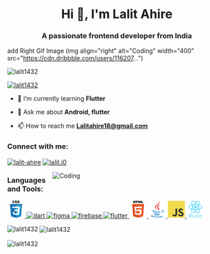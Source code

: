 <h1 align="center">Hi 👋, I'm Lalit Ahire</h1>
<h3 align="center">A passionate frontend developer from India</h3>

add Right Gif Image
(img align="right" alt="Coding" width="400" src="https://cdn.dribbble.com/users/116207...")

<p align="left"> <img src="https://komarev.com/ghpvc/?username=lalit1432&label=Profile%20views&color=0e75b6&style=flat" alt="lalit1432" /> </p>

<p align="left"> <a href="https://github.com/ryo-ma/github-profile-trophy"><img src="https://github-profile-trophy.vercel.app/?username=lalit1432" alt="lalit1432" /></a> </p>

- 🌱 I’m currently learning **Flutter**

- 💬 Ask me about **Android, flutter**

- 📫 How to reach me **Lalitahire18@gmail.com**

<h3 align="left">Connect with me:</h3>
<p align="left">
<a href="https://linkedin.com/in/lalit-ahire" target="blank"><img align="center" src="https://raw.githubusercontent.com/rahuldkjain/github-profile-readme-generator/master/src/images/icons/Social/linked-in-alt.svg" alt="lalit-ahire" height="30" width="40" /></a>
<a href="https://instagram.com/lalit.i0" target="blank"><img align="center" src="https://raw.githubusercontent.com/rahuldkjain/github-profile-readme-generator/master/src/images/icons/Social/instagram.svg" alt="lalit.i0" height="30" width="40" /></a>
</p>
<img align="right" alt="Coding" width="400" src="https://giphy.com/gifs/thecodingspacerd-space-coding-thecodingspace-ve43TyDQ3B4me7d22z">

<h3 align="left">Languages and Tools:</h3>
<p align="left"> <a href="https://www.w3schools.com/css/" target="_blank" rel="noreferrer"> <img src="https://raw.githubusercontent.com/devicons/devicon/master/icons/css3/css3-original-wordmark.svg" alt="css3" width="40" height="40"/> </a> <a href="https://dart.dev" target="_blank" rel="noreferrer"> <img src="https://www.vectorlogo.zone/logos/dartlang/dartlang-icon.svg" alt="dart" width="40" height="40"/> </a> <a href="https://www.figma.com/" target="_blank" rel="noreferrer"> <img src="https://www.vectorlogo.zone/logos/figma/figma-icon.svg" alt="figma" width="40" height="40"/> </a> <a href="https://firebase.google.com/" target="_blank" rel="noreferrer"> <img src="https://www.vectorlogo.zone/logos/firebase/firebase-icon.svg" alt="firebase" width="40" height="40"/> </a> <a href="https://flutter.dev" target="_blank" rel="noreferrer"> <img src="https://www.vectorlogo.zone/logos/flutterio/flutterio-icon.svg" alt="flutter" width="40" height="40"/> </a> <a href="https://www.w3.org/html/" target="_blank" rel="noreferrer"> <img src="https://raw.githubusercontent.com/devicons/devicon/master/icons/html5/html5-original-wordmark.svg" alt="html5" width="40" height="40"/> </a> <a href="https://www.java.com" target="_blank" rel="noreferrer"> <img src="https://raw.githubusercontent.com/devicons/devicon/master/icons/java/java-original.svg" alt="java" width="40" height="40"/> </a> <a href="https://developer.mozilla.org/en-US/docs/Web/JavaScript" target="_blank" rel="noreferrer"> <img src="https://raw.githubusercontent.com/devicons/devicon/master/icons/javascript/javascript-original.svg" alt="javascript" width="40" height="40"/> </a> <a href="https://reactjs.org/" target="_blank" rel="noreferrer"> <img src="https://raw.githubusercontent.com/devicons/devicon/master/icons/react/react-original-wordmark.svg" alt="react" width="40" height="40"/> </a> </p>

<p><img align="left" src="https://github-readme-stats.vercel.app/api/top-langs?username=lalit1432&show_icons=true&locale=en&layout=compact" alt="lalit1432" /></p>

<p>&nbsp;<img align="center" src="https://github-readme-stats.vercel.app/api?username=lalit1432&show_icons=true&locale=en" alt="lalit1432" /></p>

<p><img align="center" src="https://github-readme-streak-stats.herokuapp.com/?user=lalit1432&" alt="lalit1432" /></p>
